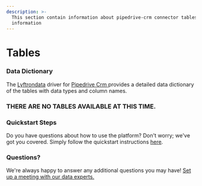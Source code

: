 ```yaml
---
description: >-
  This section contain information about pipedrive-crm connector tables
  information
---
```


# Tables

### Data Dictionary

The [Lyftrondata](https://www.lyftrondata.com/) driver for [Pipedrive Crm](https://www.lyftrondata.com/integration/sales-analytics/pipedrive/)[ ](https://www.lyftrondata.com/integration/pipedrive-crm/)provides a detailed data dictionary of the tables with data types and column names.

### THERE ARE NO TABLES AVAILABLE AT THIS TIME.

### Quickstart Steps

Do you have questions about how to use the platform? Don't worry; we've got you covered. Simply follow the quickstart instructions [here](../).

### Questions? <a href="#questions" id="questions"></a>

We're always happy to answer any additional questions you may have! [Set up a meeting with our data experts.](https://www.lyftrondata.com/book-a-meeting/)
